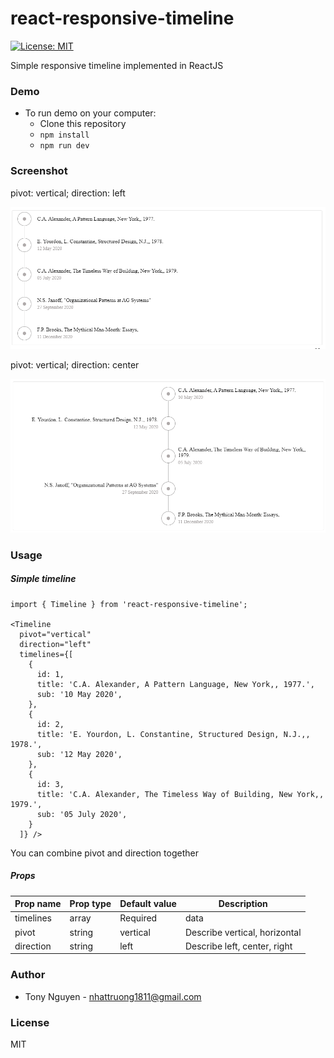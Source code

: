 # react-responsive-timeline
<!-- [![dependency status][deps-svg]][deps-url]
[![dev dependency status][dev-deps-svg]][dev-deps-url] -->
[![License: MIT](https://img.shields.io/badge/License-MIT-yellow.svg)](https://opensource.org/licenses/MIT)


Simple responsive timeline implemented in ReactJS

### Demo
- To run demo on your computer:
  - Clone this repository
  - `npm install`
  - `npm run dev`

### Screenshot

pivot: vertical; direction: left

![alt text](images/screen-shot.png)

pivot: vertical; direction: center

![alt text](images/vertical-center.png)

### Usage

##### Simple timeline
```
import { Timeline } from 'react-responsive-timeline';

<Timeline
  pivot="vertical"
  direction="left"
  timelines={[
    {
      id: 1,
      title: 'C.A. Alexander, A Pattern Language, New York,, 1977.',
      sub: '10 May 2020',
    },
    {
      id: 2,
      title: 'E. Yourdon, L. Constantine, Structured Design, N.J.,, 1978.',
      sub: '12 May 2020',
    },
    {
      id: 3,
      title: 'C.A. Alexander, The Timeless Way of Building, New York,, 1979.',
      sub: '05 July 2020',
    }
  ]} />
```

You can combine pivot and direction together


##### Props
|Prop name |Prop type|Default value|Description|
|---------|---------|-------------|-----------|
timelines | array | Required | data |
pivot | string | vertical | Describe vertical, horizontal |
direction | string | left | Describe left, center, right |

### Author
- Tony Nguyen - nhattruong1811@gmail.com

### License
MIT

[package-url]: https://npmjs.org/package/react-responsive-timeline